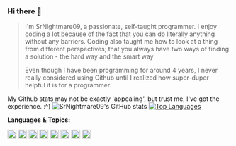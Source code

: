 ### Hi there 👋

>I'm SrNightmare09, a passionate, self-taught programmer. I enjoy coding a lot because of the fact that you can do literally anything without any barriers. Coding also taught me how to look at a thing from different perspectives; that you always have two ways of finding a solution - the hard way and the smart way
>
>Even though I have been programming for around 4 years, I never really considered using Github until I realized how super-duper helpful it is for a programmer. 
 
 My Github stats may not be exactly 'appealing', but trust me, I've got the experience. :^)
![SrNightmare09's GitHub stats](https://github-readme-stats.vercel.app/api?username=SrNightmare09&show_icons=true&theme=tokyonight)
[![Top Languages](https://github-readme-stats.vercel.app/api/top-langs/?username=SrNightmare09)](https://github.com/anuraghazra/github-readme-stats)

**Languages & Topics:**

<code><img height = "20" src = "https://media.discordapp.net/attachments/703521316057383013/846300489595617320/a.png?width=497&height=497"></code>
<code><img height = "20" src = "https://media.discordapp.net/attachments/703521316057383013/846300699800895549/a_1.png?width=497&height=497"></code>
<code><img height = "20" src = "https://media.discordapp.net/attachments/703521316057383013/846303341578420234/a_4.png?width=497&height=497"></code>
<code><img height = "20" src = "https://media.discordapp.net/attachments/703521316057383013/846300995202187284/a_2.png?width=497&height=497"></code>
<code><img height = "20" src = "https://media.discordapp.net/attachments/703521316057383013/846301246230364210/a_3.png?width=497&height=497"></code>
<code><img height = "20" src = "https://media.discordapp.net/attachments/703521316057383013/846301727833849887/58480979cef1014c0b5e4901.png?width=368&height=497"></code>
<code><img height = "20" src = "https://discord.js.org/static/logo-square.png"></code>
<code><img height = "20" src = "https://media.discordapp.net/attachments/703521316057383013/846304286831804446/a_6.png?width=497&height=497"></code>

